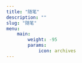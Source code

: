 ```yaml
---
title: "随笔"
description: ""
slug: "随笔"
menu:
    main:
        weight: -95
        params: 
            icon: archives
---
```

